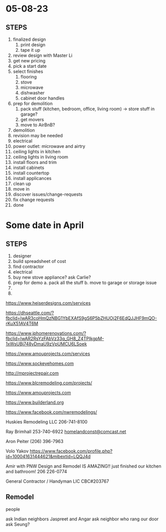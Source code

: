 # 05-08-23

## STEPS
1. finalized design
   1. print design
   2. tape it up
2. review design with Master Li
3. get new pricing
4. pick a start date
5. select finishes
   1. flooring
   2. stove
   3. microwave
   4. dishwasher
   5. cabinet door handles  
6. prep for demolition
   1. pack stuff (kitchen, bedroom, office, living room) -> store stuff in garage?
   2. get movers 
   3. move to AirBnB?
7. demolition
8. revision may be needed
9.  electrical
   1. power outlet: microwave and airtry
   2. ceiling lights in kitchen
   3. ceiling lights in living room
10. install floors and trim 
11. install cabinets
12. install countertop
13. install applicances 
14. clean up
15. move in
16. discover issues/change-requests
17. fix change requests
18. done


# Some date in April

## STEPS
1. designer
2. build spreadsheet of cost 
3. find contractor
4. electrical
5. buy new stove appliance? ask Carlie?
6. prep for demo a. pack all the stuff b. move to garage or storage issue
7.
8. 


https://www.heiserdesigns.com/services

https://dhseattle.com/?fbclid=IwAR3coHmQzNBG1YbEXAfS9gS6P5bZHUOj2F6EdQJJHF9mQO-rKuX51AV4T6M

https://www.jphomerenovations.com/?fbclid=IwAR2RsYzFAbVz33q_GH8_Z4TPIkgpM-1xWsUBj748yDmaU9zVpUMCU6LSoek

https://www.amouprojects.com/services

https://www.sockeyehomes.com

http://mprojectrepair.com

https://www.blcremodeling.com/projects/

https://www.amouprojects.com

https://www.builderland.org

https://www.facebook.com/nwremodelings/

Huskies Remodeling LLC
206-741-8100

Ray Brimhall
253-740-6922
homelandconst@comcast.net

Aron Peiter (206) 396-7963

Volo Yakov
https://www.facebook.com/profile.php?id=100041631444621&mibextid=LQQJ4d

Amir with PNW Design and Remodel IS AMAZING!! just finished our kitchen and bathroom!
206 226-0774

General Contractor / Handyman
LIC CBC#203767


## Remodel 
people

ask Indian neighbors Jaspreet and Angar
ask neighbor who rang our door
ask Seung? 
